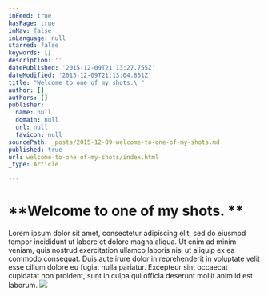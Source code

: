 ```yaml
---
inFeed: true
hasPage: true
inNav: false
inLanguage: null
starred: false
keywords: []
description: ''
datePublished: '2015-12-09T21:13:27.755Z'
dateModified: '2015-12-09T21:13:04.851Z'
title: "Welcome to one of my shots.\_"
author: []
authors: []
publisher:
  name: null
  domain: null
  url: null
  favicon: null
sourcePath: _posts/2015-12-09-welcome-to-one-of-my-shots.md
published: true
url: welcome-to-one-of-my-shots/index.html
_type: Article

---
```

# **Welcome to one of my shots. **

Lorem ipsum dolor sit amet, consectetur adipiscing elit, sed do eiusmod tempor incididunt ut labore et dolore magna aliqua. Ut enim ad minim veniam, quis nostrud exercitation ullamco laboris nisi ut aliquip ex ea commodo consequat. Duis aute irure dolor in reprehenderit in voluptate velit esse cillum dolore eu fugiat nulla pariatur. Excepteur sint occaecat cupidatat non proident, sunt in culpa qui officia deserunt mollit anim id est laborum.
![](https://the-grid-user-content.s3-us-west-2.amazonaws.com/f8dbac49-76d5-4a55-a4bc-d3d707ecd27e.png)
